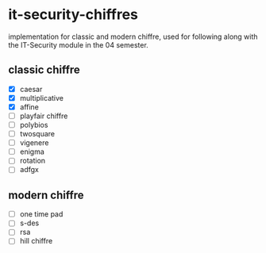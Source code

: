 # it-security-chiffres
implementation for classic and modern chiffre, used for following along with the IT-Security module in the 04 semester.

## classic chiffre
- [x] caesar
- [x] multiplicative 
- [x] affine
- [ ] playfair chiffre
- [ ] polybios
- [ ] twosquare
- [ ] vigenere
- [ ] enigma
- [ ] rotation
- [ ] adfgx

## modern chiffre
- [ ] one time pad
- [ ] s-des
- [ ] rsa
- [ ] hill chiffre
